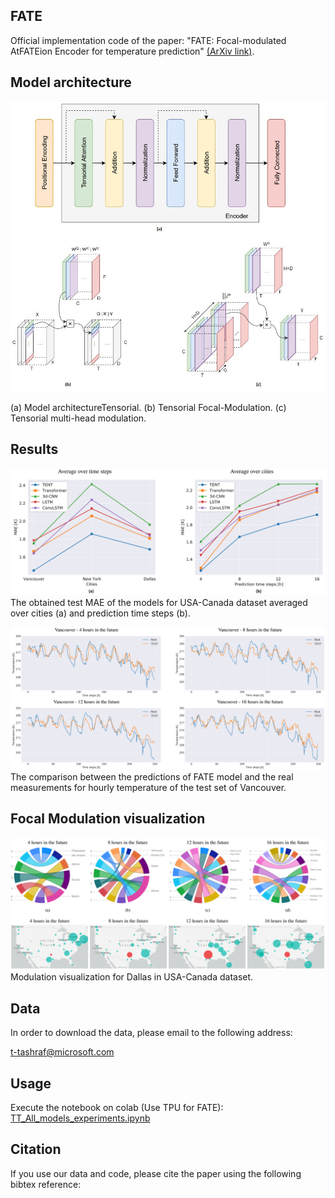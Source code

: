 ## FATE
Official implementation code of the paper: "FATE: Focal-modulated AtFATEion Encoder for temperature prediction" [(ArXiv link)](https://arxiv.org/abs/2106.14742).

## Model architecture
![FATE](images/all_together.jpg)

(a) Model architectureTensorial. (b) Tensorial Focal-Modulation. (c) Tensorial multi-head modulation.

## Results

![FATE](images/result_USA.png)
The obtained test MAE of the models for USA-Canada dataset averaged over cities (a) and prediction time steps (b).

![FATE](images/result_vancouver.png)
The comparison between the predictions of FATE model and the real measurements for hourly temperature of the test set of Vancouver.

## Focal Modulation visualization

![FATE](images/vancouver_maps.png)
Modulation visualization for Dallas in USA-Canada dataset.

## Data

In order to download the data, please email to the following address:

t-tashraf@microsoft.com


## Usage
Execute the notebook on colab (Use TPU for FATE): [TT_All_models_experiments.ipynb](notebooks/TT_All_models_experiments.ipynb)

## Citation
If you use our data and code, please cite the paper using the following bibtex reference:
```

```

